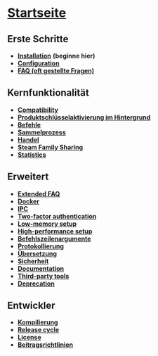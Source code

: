 # **[Startseite](https://github.com/JustArchi/ArchiSteamFarm/wiki/Home)**

## Erste Schritte

* **[Installation](https://github.com/JustArchi/ArchiSteamFarm/wiki/Setting-up-de-DE)** **(beginne hier)**
* **[Configuration](https://github.com/JustArchi/ArchiSteamFarm/wiki/Configuration)**
* **[FAQ (oft gestellte Fragen)](https://github.com/JustArchi/ArchiSteamFarm/wiki/FAQ)**

## Kernfunktionalität

* **[Compatibility](https://github.com/JustArchi/ArchiSteamFarm/wiki/Compatibility)**
* **[Produktschlüsselaktivierung im Hintergrund](https://github.com/JustArchi/ArchiSteamFarm/wiki/Background-games-redeemer)**
* **[Befehle](https://github.com/JustArchi/ArchiSteamFarm/wiki/Commands)**
* **[Sammelprozess](https://github.com/JustArchi/ArchiSteamFarm/wiki/Performance)**
* **[Handel](https://github.com/JustArchi/ArchiSteamFarm/wiki/Trading)**
* **[Steam Family Sharing](https://github.com/JustArchi/ArchiSteamFarm/wiki/Steam-Family-Sharing)**
* **[Statistics](https://github.com/JustArchi/ArchiSteamFarm/wiki/Statistics)**

## Erweitert

* **[Extended FAQ](https://github.com/JustArchi/ArchiSteamFarm/wiki/Extended-FAQ)**
* **[Docker](https://github.com/JustArchi/ArchiSteamFarm/wiki/Docker)**
* **[IPC](https://github.com/JustArchi/ArchiSteamFarm/wiki/IPC)**
* **[Two-factor authentication](https://github.com/JustArchi/ArchiSteamFarm/wiki/Two-factor-authentication)**
* **[Low-memory setup](https://github.com/JustArchi/ArchiSteamFarm/wiki/Low-memory-setup)**
* **[High-performance setup](https://github.com/JustArchi/ArchiSteamFarm/wiki/High-performance-setup)**
* **[Befehlszeilenargumente](https://github.com/JustArchi/ArchiSteamFarm/wiki/Command-line-arguments)**
* **[Protokollierung](https://github.com/JustArchi/ArchiSteamFarm/wiki/Logging)**
* **[Übersetzung](https://github.com/JustArchi/ArchiSteamFarm/wiki/Localization)**
* **[Sicherheit](https://github.com/JustArchi/ArchiSteamFarm/wiki/Security)**
* **[Documentation](https://github.com/JustArchi/ArchiSteamFarm/wiki/Documentation)**
* **[Third-party tools](https://github.com/JustArchi/ArchiSteamFarm/wiki/Third-party-tools)**
* **[Deprecation](https://github.com/JustArchi/ArchiSteamFarm/wiki/Deprecation)**

## Entwickler

* **[Kompilierung](https://github.com/JustArchi/ArchiSteamFarm/wiki/Compilation)**
* **[Release cycle](https://github.com/JustArchi/ArchiSteamFarm/wiki/Release-cycle)**
* **[License](https://github.com/JustArchi/ArchiSteamFarm/wiki/License)**
* **[Beitragsrichtlinien](https://github.com/JustArchi/ArchiSteamFarm/blob/master/.github/CONTRIBUTING.md)**
